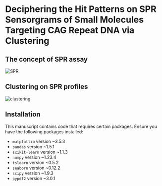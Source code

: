 # Deciphering the Hit Patterns on SPR Sensorgrams of Small Molecules Targeting CAG Repeat DNA via Clustering

## The concept of SPR assay
![SPR](https://github.com/chen26sanken/Clustering_with_SPR_profiles/assets/141697122/856c0589-8f9b-4603-9073-f7d060f342aa)

## Clustering on SPR profiles
![clustering](https://github.com/chen26sanken/Clustering_with_SPR_profiles/assets/141697122/28bb41e7-70f9-4806-8edc-1418d620575c)

## Installation

This manuscript contains code that requires certain packages. Ensure you have the following packages installed:

- `matplotlib` version ~3.5.3
- `pandas` version ~1.5.1
- `scikit-learn` version ~1.1.3
- `numpy` version ~1.23.4
- `tslearn` version ~0.5.2
- `seaborn` version ~0.12.2
- `scipy` version ~1.9.3
- `pypdf2` version ~3.0.1
